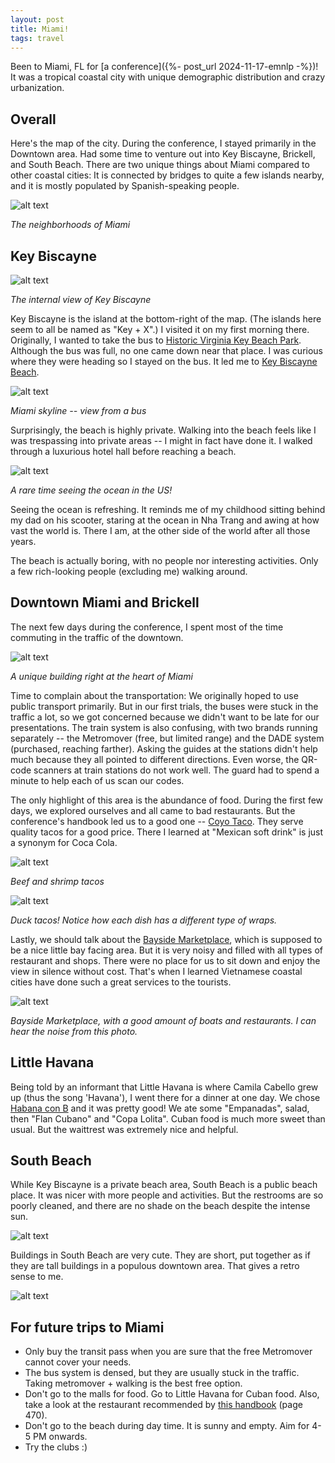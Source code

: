 ```yaml
---
layout: post
title: Miami!
tags: travel
---
```


Been to Miami, FL for [a conference]({%- post_url 2024-11-17-emnlp -%})! It was a tropical coastal city with unique demographic distribution and crazy urbanization.

## Overall

Here's the map of the city. During the conference, I stayed primarily in the Downtown area. Had some time to venture out into Key Biscayne, Brickell, and South Beach. There are two unique things about Miami compared to other coastal cities: It is connected by bridges to quite a few islands nearby, and it is mostly populated by Spanish-speaking people.

![alt text](/assets/miami-2024/miami-map.png)

*The neighborhoods of Miami*

## Key Biscayne

![alt text](/assets/miami-2024/miami-biscayne.jpeg)

*The internal view of Key Biscayne*

Key Biscayne is the island at the bottom-right of the map. (The islands here seem to all be named as "Key + X".) I visited it on my first morning there. Originally, I wanted to take the bus to [Historic Virginia Key Beach Park](https://maps.app.goo.gl/rtdkRe488QSqkR3z7). Although the bus was full, no one came down near that place. I was curious where they were heading so I stayed on the bus. It led me to [Key Biscayne Beach](https://maps.app.goo.gl/ATdbMfDLE9iSiRHh8).

![alt text](/assets/miami-2024/miami-skyline.jpeg)

*Miami skyline -- view from a bus*

Surprisingly, the beach is highly private. Walking into the beach feels like I was trespassing into private areas -- I might in fact have done it. I walked through a luxurious hotel hall before reaching a beach.

![alt text](/assets/miami-2024/miami-ocean.jpeg)

*A rare time seeing the ocean in the US!*

Seeing the ocean is refreshing. It reminds me of my childhood sitting behind my dad on his scooter, staring at the ocean in Nha Trang and awing at how vast the world is. There I am, at the other side of the world after all those years.

The beach is actually boring, with no people nor interesting activities. Only a few rich-looking people (excluding me) walking around.

## Downtown Miami and Brickell

The next few days during the conference, I spent most of the time commuting in the traffic of the downtown. 

![alt text](/assets/miami-2024/miami-graffiti.jpeg)

*A unique building right at the heart of Miami*

Time to complain about the transportation: We originally hoped to use public transport primarily. But in our first trials, the buses were stuck in the traffic a lot, so we got concerned because we didn't want to be late for our presentations. The train system is also confusing, with two brands running separately -- the Metromover (free, but limited range) and the DADE system (purchased, reaching farther). Asking the guides at the stations didn't help much because they all pointed to different directions. Even worse, the QR-code scanners at train stations do not work well. The guard had to spend a minute to help each of us scan our codes.

The only highlight of this area is the abundance of food. During the first few days, we explored ourselves and all came to bad restaurants. But the conference's handbook led us to a good one -- [Coyo Taco](https://maps.app.goo.gl/Z3CymyDbfkpqYZPQA). They serve quality tacos for a good price. There I learned at "Mexican soft drink" is just a synonym for Coca Cola.

![alt text](/assets/miami-2024/miami-taco1.jpeg)

*Beef and shrimp tacos*

![alt text](/assets/miami-2024/miami-taco2.jpeg)

*Duck tacos! Notice how each dish has a different type of wraps.*

Lastly, we should talk about the [Bayside Marketplace](), which is supposed to be a nice little bay facing area. But it is very noisy and filled with all types of restaurant and shops. There were no place for us to sit down and enjoy the view in silence without cost. That's when I learned Vietnamese coastal cities have done such a great services to the tourists.

![alt text](/assets/miami-2024/miami-bayside.jpeg)

*Bayside Marketplace, with a good amount of boats and restaurants. I can hear the noise from this photo.*

## Little Havana

Being told by an informant that Little Havana is where Camila Cabello grew up (thus the song 'Havana'), I went there for a dinner at one day. We chose [Habana con B](https://maps.app.goo.gl/TU6vg9HJ2yTbeVCt5) and it was pretty good! We ate some "Empanadas", salad, then "Flan Cubano" and "Copa Lolita". Cuban food is much more sweet than usual. But the waittrest was extremely nice and helpful.

## South Beach

While Key Biscayne is a private beach area, South Beach is a public beach place. It was nicer with more people and activities. But the restrooms are so poorly cleaned, and there are no shade on the beach despite the intense sun.

![alt text](/assets/miami-2024/miami-south-beach2.jpeg)

Buildings in South Beach are very cute. They are short, put together as if they are tall buildings in a populous downtown area. That gives a retro sense to me.

![alt text](/assets/miami-2024/miami-south-beach.jpeg)

## For future trips to Miami

- Only buy the transit pass when you are sure that the free Metromover cannot cover your needs.
- The bus system is densed, but they are usually stuck in the traffic. Taking metromover + walking is the best free option.
- Don't go to the malls for food. Go to Little Havana for Cuban food. Also, take a look at the restaurant recommended by [this handbook](https://drive.google.com/file/d/1WPROgxjLAC96AJL7Ugy0tEnYm7dkrbHt/view?usp=drive_link) (page 470).
- Don't go to the beach during day time. It is sunny and empty. Aim for 4-5 PM onwards.
- Try the clubs :)